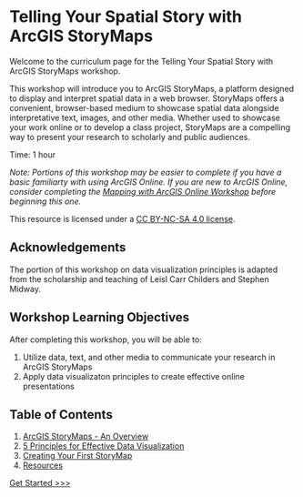 # Telling Your Spatial Story with ArcGIS StoryMaps

Welcome to the curriculum page for the Telling Your Spatial Story with ArcGIS StoryMaps workshop.

This workshop will introduce you to ArcGIS StoryMaps, a platform designed to display and interpret spatial data in a web browser. StoryMaps offers a convenient, browser-based medium to showcase spatial data alongside interpretative text, images, and other media. Whether used to showcase your work online or to develop a class project, StoryMaps are a compelling way to present your research to scholarly and public audiences.

Time: 1 hour

*Note: Portions of this workshop may be easier to complete if you have a basic familiarty with using ArcGIS Online. If you are new to ArcGIS Online, consider completing the [Mapping with ArcGIS Online Workshop](https://github.com/jacobmswisher/ArcGIS-Online) before beginning this one.*

This resource is licensed under a [CC BY-NC-SA 4.0 license](https://creativecommons.org/licenses/by-nc-sa/4.0/).

## Acknowledgements

The portion of this workshop on data visualization principles is adapted from the scholarship and teaching of Leisl Carr Childers and Stephen Midway.

## Workshop Learning Objectives

After completing this workshop, you will be able to:

1. Utilize data, text, and other media to communicate your research in ArcGIS StoryMaps
2. Apply data visualizaton principles to create effective online presentations

## Table of Contents

1. [ArcGIS StoryMaps - An Overview](https://github.com/jacobmswisher/ArcGIS-StoryMaps/blob/main/Sections/Part%201%20-%20ArcGIS%20StoryMaps%20-%20An%20Overview.md)
2. [5 Principles for Effective Data Visualization](https://github.com/jacobmswisher/ArcGIS-StoryMaps/blob/main/Sections/Part%202%20-%205%20Principles%20for%20Effective%20Data%20Visualization.md)
2. [Creating Your First StoryMap](https://github.com/jacobmswisher/ArcGIS-StoryMaps/blob/main/Sections/Part%203%20-%20Creating%20Your%20First%20StoryMap.md)
4. [Resources](https://github.com/jacobmswisher/ArcGIS-StoryMaps/blob/main/Sections/Part%204%20-%20Resources.md)

[Get Started >>>](https://github.com/jacobmswisher/ArcGIS-StoryMaps/blob/main/Sections/Part%201%20-%20ArcGIS%20StoryMaps%20-%20An%20Overview.md)  